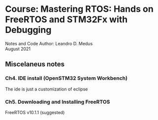 # Course: Mastering RTOS: Hands on FreeRTOS and STM32Fx with Debugging

Notes and Code Author: Leandro D. Medus  
August 2021

## Miscelaneus notes

### Ch4. IDE install (OpenSTM32 System Workbench)

The ide is just a customization of eclipse

### Ch5. Downloading and Installing FreeRTOS

FreeRTOS  v10.1.1 (suggested)


